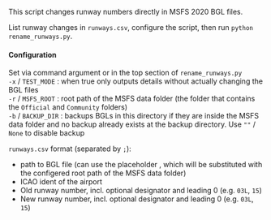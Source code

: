 This script changes runway numbers directly in MSFS 2020 BGL files.

List runway changes in `runways.csv`, configure the script, then run `python rename_runways.py`.

#### Configuration
Set via command argument or in the top section of `rename_runways.py`  
`-x` / `TEST_MODE` : when true only outputs details without actually changing the BGL files  
`-r` / `MSFS_ROOT` : root path of the MSFS data folder (the folder that contains the `Official` and `Community` folders)  
`-b` / `BACKUP_DIR` : backups BGLs in this directory if they are inside the MSFS data folder and no backup already exists at the backup directory. Use `""` / `None` to disable backup

`runways.csv` format (separated by `;`):
* path to BGL file (can use the placeholder <msfs>, which will be substituted with the configered root path of the MSFS data folder)
* ICAO ident of the airport
* Old runway number, incl. optional designator and leading 0 (e.g. `03L`, `15`)
* New runway number, incl. optional designator and leading 0 (e.g. `03L`, `15`)
